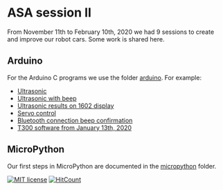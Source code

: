 # ASA session II

From November 11th to February 10th, 2020 we had 9 sessions to create and improve our robot cars. Some work is shared here.

## Arduino

For the Arduino C programs we use the folder [arduino](./arduino). For example:

- [Ultrasonic](https://github.com/kreier/asa2/blob/master/arduino/ultrasonic.ino)
- [Ultrasonic with beep](https://github.com/kreier/asa2/blob/master/arduino/ultrasonic_beep.ino)
- [Ultrasonic results on 1602 display](https://github.com/kreier/asa2/blob/master/arduino/ultrasonic_1602_buzzer.ino)
- [Servo control](https://github.com/kreier/asa2/blob/master/arduino/servo.ino)
- [Bluetooth connection beep confirmation](https://github.com/kreier/asa2/blob/master/arduino/bluetooth_beep.ino)
- [T300 software from January 13th, 2020](https://github.com/kreier/asa2/blob/master/arduino/T300_20200113.ino)

## MicroPython

Our first steps in MicroPython are documented in the [micropython](./micropython) folder.


[![MIT license](https://img.shields.io/github/license/kreier/asa2?color=brightgreen)](http://opensource.org/licenses/MIT)
[![HitCount](http://hits.dwyl.io/kreier/asa2.svg)](http://hits.dwyl.io/kreier/asa2)
